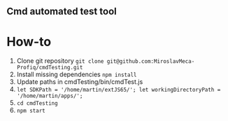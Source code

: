 ## Cmd automated test tool

# How-to

 1. Clone git repository `git clone git@github.com:MiroslavMeca-Profiq/cmdTesting.git`
 2. Install missing dependencies `npm install`
 3. Update paths in cmdTesting/bin/cmdTest.js
 4. `let SDKPath = '/home/martin/extJS65/';
	let workingDirectoryPath = '/home/martin/apps/';`
 5. `cd cmdTesting`
 6. `npm start`
